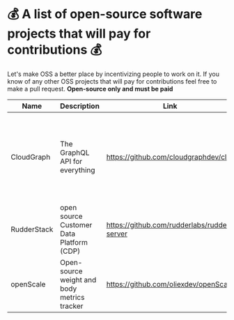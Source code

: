 # 💰 A list of open-source software projects that will pay for contributions 💰

Let's make OSS a better place by incentivizing people to work on it. If you know of any other OSS projects that will pay for contributions feel free to make a pull request. **Open-source only and must be paid**

| Name | Description | Link | Tech Used |  Details | Payment | Getting Started |
| ---- | ----------- | ---- | --------- | -------- | ------- |  -------------- |
| CloudGraph | The GraphQL API for everything | https://github.com/cloudgraphdev/cli | Dgraph, TypeScript, GraphQL | Help the CloudGraph OSS team build out data providers for Digital Ocean, GitHub and others | $1,000 USD for each provider with 10 initial services | Email tyson@cloudgraph.dev |
| RudderStack |  open source Customer Data Platform (CDP) | https://github.com/rudderlabs/rudder-server| GO, TypeScript | Misc issues and bounties | $2,000 USD per bounty | https://dev.to/rudderstack/devs-wanted-get-paid-to-contribute-to-rudderstack-s-open-source-software-bjp |
| openScale |  Open-source weight and body metrics tracker | https://github.com/oliexdev/openScale| Java, C++ | Support Scale connection through MQTT | $30 USD  | https://www.bountysource.com/issues/103484231-feature-request-support-scale-connection-through-mqtt |
<!-- Add Next Project Here...  -->
